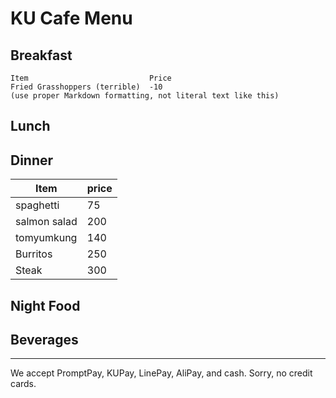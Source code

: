 # KU Cafe Menu


## Breakfast

    Item                           Price
    Fried Grasshoppers (terrible)  -10
    (use proper Markdown formatting, not literal text like this)

## Lunch 


## Dinner
| Item | price |
|---------|------------|
|spaghetti| 75 |
| salmon salad | 200|
| tomyumkung | 140|
| Burritos | 250|
| Steak | 300|



## Night Food


## Beverages



---

We accept PromptPay, KUPay, LinePay, AliPay, and cash. Sorry, no credit cards.
